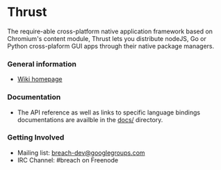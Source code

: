 Thrust
======

The require-able cross-platform native application framework based on Chromium's 
content module, Thrust lets you distribute nodeJS, Go or Python cross-plaform 
GUI apps through their native package managers.

### General information

- [Wiki homepage](https://github.com/breach/thrust/wiki)

### Documentation

- The API reference as well as links to specific language bindings documentations 
are availble in the [docs/](https://github.com/breach/thrust/tree/master/docs) 
directory. 

### Getting Involved

- Mailing list: [breach-dev@googlegroups.com](https://groups.google.com/d/forum/breach-dev)
- IRC Channel: #breach on Freenode

